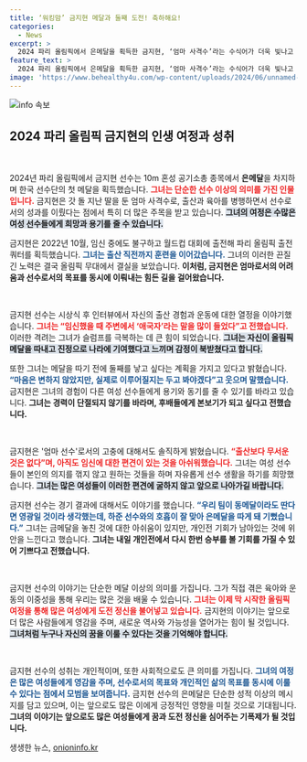 ```yaml
---
title: ‘워킹맘’ 금지현 메달과 둘째 도전! 축하해요!
categories:
  - News
excerpt: >
  2024 파리 올림픽에서 은메달을 획득한 금지현, ‘엄마 사격수’라는 수식어가 더욱 빛나고 있다. 출산과 육아를 병행하며 본인의 첫 올림픽에서 감동의 순간을 만들어낸 그녀의 이야기를 들어보세요!
feature_text: >
  2024 파리 올림픽에서 은메달을 획득한 금지현, ‘엄마 사격수’라는 수식어가 더욱 빛나고 있다. 출산과 육아를 병행하며 본인의 첫 올림픽에서 감동의 순간을 만들어낸 그녀의 이야기를 들어보세요!
image: 'https://www.behealthy4u.com/wp-content/uploads/2024/06/unnamed-file.png'
---
```


<p><img src="https://www.behealthy4u.com/wp-content/uploads/2024/06/unnamed-file.png" alt="info 속보" /></p>

<h2 data-ke-size="size26">2024 파리 올림픽 금지현의 인생 여정과 성취</h2>

<p data-ke-size="size16">&nbsp;</p>

<p>2024년 파리 올림픽에서 금지현 선수는 10m 혼성 공기소총 종목에서 <strong>은메달</strong>을 차지하며 한국 선수단의 첫 메달을 획득했습니다. <b><span style="color: #ee2323;">그녀는 단순한 선수 이상의 의미를 가진 인물입니다.</span></b> 금지현은 갓 돌 지난 딸을 둔 엄마 사격수로, 출산과 육아를 병행하면서 선수로서의 성과를 이뤘다는 점에서 특히 더 많은 주목을 받고 있습니다. <b><span style="background-color: #21538527;">그녀의 여정은 수많은 여성 선수들에게 희망과 용기를 줄 수 있습니다.</span></b>  </p>

<p>금지현은 2022년 10월, 임신 중에도 불구하고 월드컵 대회에 출전해 파리 올림픽 출전 쿼터를 획득했습니다. <b><span style="color: #1a5490;">그녀는 출산 직전까지 훈련을 이어갔습니다.</span></b> 그녀의 이러한 끈질긴 노력은 결국 올림픽 무대에서 결실을 보았습니다. <b>이처럼, 금지현은 엄마로서의 어려움과 선수로서의 목표를 동시에 이뤄내는 힘든 길을 걸어왔습니다.</b></p>

<p data-ke-size="size16">&nbsp;</p>

<p>금지현 선수는 시상식 후 인터뷰에서 자신의 출산 경험과 운동에 대한 열정을 이야기했습니다. <b><span style="color: #ee2323;">그녀는 “임신했을 때 주변에서 ‘애국자’라는 말을 많이 들었다”고 전했습니다.</span></b> 이러한 격려는 그녀가 슬럼프를 극복하는 데 큰 힘이 되었습니다. <b><span style="background-color: #21538527;">그녀는 자신이 올림픽 메달을 따내고 진정으로 나라에 기여했다고 느끼며 감정이 북받쳤다고 합니다.</span></b>  </p>

<p>또한 그녀는 메달을 따기 전에 둘째를 낳고 싶다는 계획을 가지고 있다고 밝혔습니다. <b><span style="color: #1a5490;">“마음은 변하지 않았지만, 실제로 이루어질지는 두고 봐야겠다”고 웃으며 말했습니다.</span></b> 금지현은 그녀의 경험이 다른 여성 선수들에게 용기와 동기를 줄 수 있기를 바라고 있습니다. <b>그녀는 경력이 단절되지 않기를 바라며, 후배들에게 본보기가 되고 싶다고 전했습니다.</b></p>

<p data-ke-size="size16">&nbsp;</p>

<p>금지현은 '엄마 선수'로서의 고충에 대해서도 솔직하게 밝혔습니다. <b><span style="color: #ee2323;">“출산보다 무서운 것은 없다”며, 아직도 임신에 대한 편견이 있는 것을 아쉬워했습니다.</span></b> 그녀는 여성 선수들이 본인의 의지를 꺾지 않고 원하는 것들을 하며 자유롭게 선수 생활을 하기를 희망했습니다. <b><span style="background-color: #21538527;">그녀는 많은 여성들이 이러한 편견에 굴하지 않고 앞으로 나아가길 바랍니다.</span></b></p>

<p>금지현 선수는 경기 결과에 대해서도 이야기를 했습니다. <b><span style="color: #1a5490;">“우리 팀이 동메달이라도 딴다면 영광일 것이라 생각했는데, 하준 선수와의 호흡이 잘 맞아 은메달을 따게 돼 기뻤습니다.”</span></b> 그녀는 금메달을 놓친 것에 대한 아쉬움이 있지만, 개인전 기회가 남아있는 것에 위안을 느낀다고 했습니다. <b>그녀는 내일 개인전에서 다시 한번 승부를 볼 기회를 가질 수 있어 기쁘다고 전했습니다.</b></p>

<p data-ke-size="size16">&nbsp;</p>

<p>금지현 선수의 이야기는 단순한 메달 이상의 의미를 가집니다. 그가 직접 겪은 육아와 운동의 이중성을 통해 우리는 많은 것을 배울 수 있습니다. <b><span style="color: #ee2323;">그녀는 이제 막 시작한 올림픽 여정을 통해 많은 여성에게 도전 정신을 불어넣고 있습니다.</span></b> 금지현의 이야기는 앞으로 더 많은 사람들에게 영감을 주며, 새로운 역사와 가능성을 열어가는 힘이 될 것입니다. <b><span style="background-color: #21538527;">그녀처럼 누구나 자신의 꿈을 이룰 수 있다는 것을 기억해야 합니다.</span></b></p>

<p data-ke-size="size16">&nbsp;</p>

<p>금지현 선수의 성취는 개인적이며, 또한 사회적으로도 큰 의미를 가집니다. <b><span style="color: #1a5490;">그녀의 여정은 많은 여성들에게 영감을 주며, 선수로서의 목표와 개인적인 삶의 목표를 동시에 이룰 수 있다는 점에서 모범을 보여줍니다.</span></b> 금지현 선수의 은메달은 단순한 성적 이상의 메시지를 담고 있으며, 이는 앞으로도 많은 이에게 긍정적인 영향을 미칠 것으로 기대됩니다. <b>그녀의 이야기는 앞으로도 많은 여성들에게 꿈과 도전 정신을 심어주는 기폭제가 될 것입니다.</b></p>
생생한 뉴스, <a href="https://onioninfo.kr" rel="dofollow">onioninfo.kr</a>


